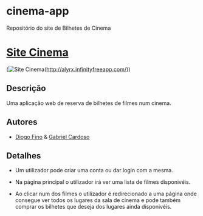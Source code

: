 # cinema-app

Repositório do site de Bilhetes de Cinema
# [Site Cinema](http://alyrx.infinityfreeapp.com/)

(![Site Cinema](assets/images/readmebanner.png)(http://alyrx.infinityfreeapp.com/))
## Descrição

Uma aplicação web de reserva de bilhetes de filmes num cinema.

## Autores

-   [Diogo Fino](https://github.com/alyrx)
    & [Gabriel Cardoso](https://github.com/CiberQuaza)

## Detalhes

-   Um utilizador pode criar uma conta ou dar login com a mesma.

<!-- Imgspace -->

- Na página principal o utilizador irá ver uma lista de filmes disponivéis.

 <!-- Imgspace -->

- Ao clicar num dos filmes o utilizador é redirecionado a uma página onde consegue ver todos os lugares da sala de cinema e pode também comprar os bilhetes que deseja dos lugares ainda disponivéis.

<!-- Imgspace -->
